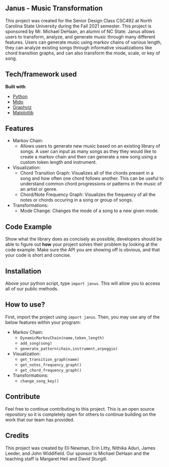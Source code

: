 ## Janus - Music Transformation
This project was created for the Senior Design Class CSC492 at North Carolina State University during the Fall 2021 semester. This project is sponsored by Mr. Michael DeHaan, an alumni of NC State. Janus allows users to transform, analyze, and generate music through many different features. Users can generate music using markov chains of various length, they can analyze existing songs through informative visualizations like chord transition graphs, and can also transform the mode, scale, or key of song.

## Tech/framework used
<b>Built with</b>
- [Python](https://www.python.org/)
- [Mido](https://mido.readthedocs.io/en/latest/)
- [Graphviz](https://graphviz.readthedocs.io/en/stable/manual.html)
- [Matplotlib](https://matplotlib.org/)

## Features
- Markov Chain:
  - Allows users to generate new music based on an existing library of songs. A user can input as many songs as they
    they would like to create a markov chain and then can generate a new song using a custom token length and instrument.
- Visualization:
  - Chord Transition Graph: Visualizes all of the chords present in a song and how often one chord follows another. 
    This can be useful to understand common chord progressions or patterns in the music of an artist or genre.
  - Chord/Note Frequency Graph: Visualizes the frequency of all the notes or chords occuring in a song or group of songs.
- Transformations:
  - Mode Change: Changes the mode of a song to a new given mode.

## Code Example
Show what the library does as concisely as possible, developers should be able to figure out **how** your project solves their problem by looking at the code example. Make sure the API you are showing off is obvious, and that your code is short and concise.

## Installation
Above your python script, type <code>import janus</code>. This will allow you to access all of our public methods.

## How to use?
First, import the project using <code>import janus</code>.
Then, you may use any of the below features within your program:

- Markov Chain:
  - <code>DynamicMarkovChain(name,token_length)</code>
  - <code>add_song(song)</code>
  - <code>generate_pattern(chain,instrument,arpeggio)</code>
- Visualization:
  - <code>get_transition_graph(name)</code>
  - <code>get_notes_frequency_graph()</code>
  - <code>get_chord_frequency_graph()</code>
- Transformations:
  - <code>change_song_key()</code>

## Contribute

Feel free to continue contributing to this project. This is an open source repository so it is completely open for others to continue building on the work that our team has provided.

## Credits
This project was created by Eli Newman, Erin Litty, Nithika Aduri, James Leeder, and John Widdifield. Our sponsor is Michael DeHaan and the teaching staff is Margaret Heil and David Sturgill.
